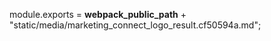 module.exports = __webpack_public_path__ + "static/media/marketing_connect_logo_result.cf50594a.md";